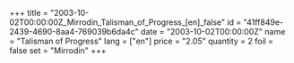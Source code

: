 +++
title = "2003-10-02T00:00:00Z_Mirrodin_Talisman_of_Progress_[en]_false"
id = "41ff849e-2439-4690-8aa4-769039b6da4c"
date = "2003-10-02T00:00:00Z"
name = "Talisman of Progress"
lang = ["en"]
price = "2.05"
quantity = 2
foil = false
set = "Mirrodin"
+++

